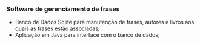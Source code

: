 ### Software de gerenciamento de frases

- Banco de Dados Sqlite para manutenção de frases, autores e livros aos quais as frases estão associadas;
- Aplicação em Java para interface com o banco de dados;
